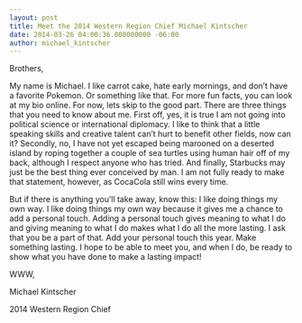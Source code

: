 ```yaml
---
layout: post
title: Meet the 2014 Western Region Chief Michael Kintscher
date: 2014-03-26 04:00:36.000000000 -06:00
author: michael_kintscher
---
```

<p>Brothers,</p>
<p>My name is Michael. I like carrot cake, hate early mornings, and don’t have a favorite Pokemon. <!--more--> Or something like that. For more fun facts, you can look at my bio online. For now, lets skip to the good part. There are three things that you need to know about me. First off, yes, it is true I am not going into political science or international diplomacy. I like to think that a little speaking skills and creative talent can’t hurt to benefit other fields, now can it? Secondly, no, I have not yet escaped being marooned on a deserted island by roping together a couple of sea turtles using human hair off of my back, although I respect anyone who has tried. And finally, Starbucks may just be the best thing ever conceived by man. I am not fully ready to make that statement, however, as Coca­Cola still wins every time.</p>
<p>But if there is anything you’ll take away, know this: I like doing things my own way. I like doing things my own way because it gives me a chance to add a personal touch. Adding a personal touch gives meaning to what I do and giving meaning to what I do makes what I do all the more lasting. I ask that you be a part of that. Add your personal touch this year. Make something lasting. I hope to be able to meet you, and when I do, be ready to show what you have done to make a lasting impact!</p>
<p>WWW,</p>
<p>Michael Kintscher</p>
<p>2014 Western Region Chief</p>
